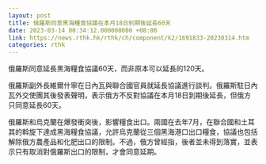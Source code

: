 ```yaml
---
layout: post
title: 俄羅斯同意黑海糧食協議在本月18日到期後延長60天
date: 2023-03-14 00:34:12.000000000 +08:00
link: https://news.rthk.hk/rthk/ch/component/k2/1691833-20230314.htm
categories: rthk
---
```


俄羅斯同意延長黑海糧食協議60天，而非原本可以延長的120天。

俄羅斯副外長維爾什寧在日內瓦與聯合國官員就延長協議進行談判。俄羅斯駐日內瓦外交使團其後發表聲明，表示俄方不反對協議在本月18日到期後延長，但俄方只同意延長60天。

俄羅斯和烏克蘭在爆發衝突後，影響糧食出口。兩國在去年7月，在聯合國和土耳其的斡旋下達成黑海糧食協議，允許烏克蘭從三個黑海港口出口糧食，協議也包括解除俄方農產品和化肥出口的限制。不過，俄方曾經指，後者並未得到落實，並表示只有取消對俄羅斯出口的限制，才會同意延期。
